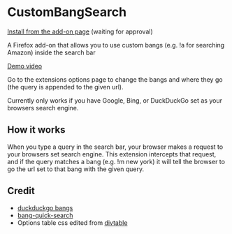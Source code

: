 # CustomBangSearch

[Install from the add-on page](https://addons.mozilla.org/en-US/firefox/addon/custombangsearch/) (waiting for approval)

A Firefox add-on that allows you to use custom bangs (e.g. !a for searching Amazon) inside the search bar 

[Demo video](https://youtu.be/q41XyWYLEUM)

Go to the extensions options page to change the bangs and where they go (the query is appended to the given url).

Currently only works if you have Google, Bing, or DuckDuckGo set as your browsers search engine.

## How it works

When you type a query in the search bar, your browser makes a request to your browsers set search engine. This extension
intercepts that request, and if the query matches a bang (e.g. !m new york) it will tell the browser to go the url set
to that bang with the given query.

## Credit

- [duckduckgo bangs](https://duckduckgo.com/bang)
- [bang-quick-search](https://addons.mozilla.org/en-US/firefox/addon/bang-quick-search/)
- Options table css edited from [divtable](https://divtable.com/table-styler/)

